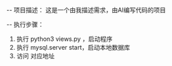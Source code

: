-- 项目描述：
这是一个由我描述需求，由AI编写代码的项目


-- 执行步骤：
1. 执行 python3 views.py ，启动程序
2. 执行 mysql.server start，启动本地数据库
3. 访问 对应地址
